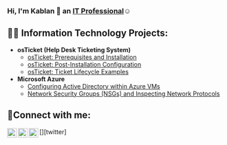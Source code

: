 ### Hi, I'm Kablan 👋 an <a href="https://linkedin.com/in/kablan-boating">IT Professional</a>☺</h1>
<h2>👨‍💻 Information Technology Projects:</h2>

- <b>osTicket (Help Desk Ticketing System)</b>
  - [osTicket: Prerequisites and Installation](https://github.com/kadjeib23/osticket-prereqs)
  - [osTicket: Post-Installation Configuration](https://github.com/kadjei23//post-install-config)
  - [osTicket: Ticket Lifecycle Examples](https://github.com/kadjei23//ticket-lifecycle)
- <b>Microsoft Azure</b>
  - [Configuring Active Directory within Azure VMs](https://github.com/kadjei23//configure-ad)
  - [Network Security Groups (NSGs) and Inspecting Network Protocols](https://github.com/kadjei23//azure-network-protocols)

<h2>🤳Connect with me:</h2>

[<img align="left" alt="Josh | Twitter" width="22px" src="https://cdn.jsdelivr.net/npm/simple-icons@v3/icons/twitter.svg" />][twitter]
[<img align="left" alt="Josh | LinkedIn" width="22px" src="https://cdn.jsdelivr.net/npm/simple-icons@v3/icons/linkedin.svg" />][linkedin]
[<img align="left" alt="Josh | Instagram" width="22px" src="https://cdn.jsdelivr.net/npm/simple-icons@v3/icons/instagram.svg" />][instagram]

[instagram]: https://www.instagram.com/kablanadjei23
[linkedin]: https://linkedin.com/in/kablan-boating

